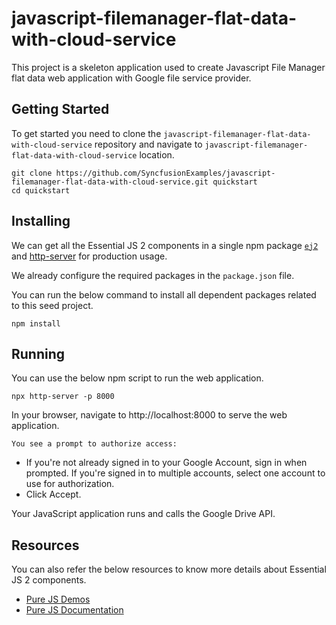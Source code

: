 # javascript-filemanager-flat-data-with-cloud-service

This project is a skeleton application used to create Javascript File Manager flat data web application with Google file service provider.

## Getting Started

To get started you need to clone the `javascript-filemanager-flat-data-with-cloud-service` repository and navigate to `javascript-filemanager-flat-data-with-cloud-service` location.

```
git clone https://github.com/SyncfusionExamples/javascript-filemanager-flat-data-with-cloud-service.git quickstart
cd quickstart
```

## Installing

We can get all the Essential JS 2 components in a single npm package [`ej2`](https://www.npmjs.com/package/@syncfusion/ej2) and [http-server](https://www.npmjs.com/package/http-server) for production usage.

We already configure the required packages in the `package.json` file.

You can run the below command to install all dependent packages related to this seed project.

```
npm install
```

## Running

You can use the below npm script to run the web application.

```
npx http-server -p 8000
```

In your browser, navigate to http://localhost:8000 to serve the web application.

`You see a prompt to authorize access:`

* If you're not already signed in to your Google Account, sign in when prompted. If you're signed in to multiple accounts, select one account to use for authorization.
* Click Accept.

Your JavaScript application runs and calls the Google Drive API.

## Resources

You can also refer the below resources to know more details about Essential JS 2 components.

* [Pure JS Demos](http://ej2.syncfusion.com/demos/)
* [Pure JS Documentation](http://ej2.syncfusion.com/documentation/)